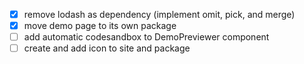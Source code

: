 - [x] remove lodash as dependency (implement omit, pick, and merge)
- [x] move demo page to its own package
- [ ] add automatic codesandbox to DemoPreviewer component
- [ ] create and add icon to site and package
